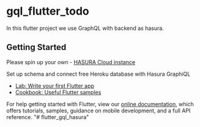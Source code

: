 # gql_flutter_todo

In this flutter project we use GraphQL with backend as hasura.

## Getting Started

Please spin up your own - [HASURA Cloud instance](https://cloud.hasura.io/)

Set up schema and connect free Heroku database with Hasura GraphiQL

- [Lab: Write your first Flutter app](https://flutter.dev/docs/get-started/codelab)
- [Cookbook: Useful Flutter samples](https://flutter.dev/docs/cookbook)

For help getting started with Flutter, view our
[online documentation](https://flutter.dev/docs), which offers tutorials,
samples, guidance on mobile development, and a full API reference.
"# flutter_gql_hasura" 
